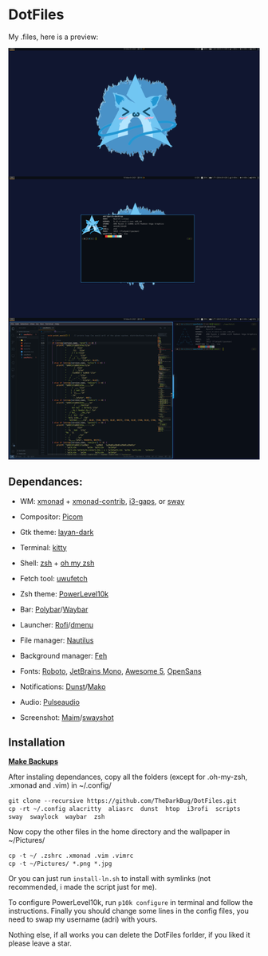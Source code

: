 # DotFiles

My .files, here is a preview:

![](https://raw.githubusercontent.com/TheDarkBug/DotFiles/main/dotfiles.png)

## Dependances:

- WM: [xmonad](https://archlinux.org/packages/community/x86_64/xmonad/) + [xmonad-contrib](https://archlinux.org/packages/community/x86_64/xmonad-contrib/),  [i3-gaps](https://aur.archlinux.org/packages/i3-gaps/), or [sway](https://swaywm.org/)

- Compositor: [Picom](https://wiki.archlinux.org/index.php/Picom)

- Gtk theme: [layan-dark](https://github.com/vinceliuice/Layan-gtk-theme)

- Terminal: [kitty](https://github.com/kovidgoyal/kitty)

- Shell: [zsh](https://wiki.archlinux.org/index.php/zsh) + [oh my zsh](https://ohmyz.sh/)

- Fetch tool: [uwufetch](https://github.com/TheDarkBug/uwufetch)

- Zsh theme: [PowerLevel10k](https://github.com/romkatv/powerlevel10k)

- Bar: [Polybar](https://wiki.archlinux.org/index.php/Polybar)/[Waybar](https://github.com/Alexays/Waybar)

- Launcher: [Rofi](https://wiki.archlinux.org/index.php/Rofi)/[dmenu](https://tools.suckless.org/dmenu/)

- File manager: [Nautilus](https://archlinux.org/packages/extra/x86_64/nautilus/)

- Background manager: [Feh](https://feh.finalrewind.org/)

- Fonts: [Roboto](https://fonts.google.com/specimen/Roboto), [JetBrains Mono](https://www.jetbrains.com/lp/mono/), [Awesome 5](https://fontawesome.com/), [OpenSans](https://fonts.google.com/specimen/Open+Sans)

- Notifications: [Dunst](https://dunst-project.org/)/[Mako](https://github.com/emersion/mako)

- Audio: [Pulseaudio](https://en.wikipedia.org/wiki/PulseAudio)

- Screenshot: [Maim](https://github.com/naelstrof/maim)/[swayshot](https://gitlab.com/radio_rogal/swayshot)

## Installation

**<u>Make Backups</u>**

After instaling dependances, copy all the folders (except for .oh-my-zsh, .xmonad and .vim) in ~/.config/

```shell
git clone --recursive https://github.com/TheDarkBug/DotFiles.git
cp -rt ~/.config alacritty  aliasrc  dunst  htop  i3rofi  scripts  sway  swaylock  waybar  zsh
```

Now copy the other files in the home directory and the wallpaper in ~/Pictures/

```shell
cp -t ~/ .zshrc .xmonad .vim .vimrc
cp -t ~/Pictures/ *.png *.jpg
```

Or you can just run `install-ln.sh` to install with symlinks (not recommended, i made the script just for me).

To configure PowerLevel10k, run ```p10k configure``` in terminal and follow the instructions.
Finally you should change some lines in the config files, you need to swap my username (adri) with yours.

Nothing else, if all works you can delete the DotFiles forlder, if you liked it please leave a star.
